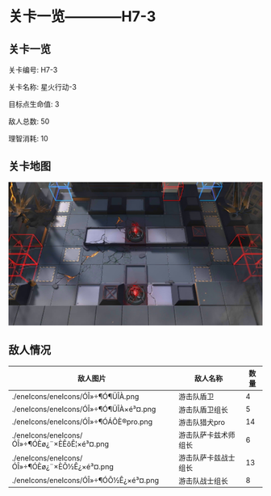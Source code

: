 # 关卡一览————H7-3


## 关卡一览

关卡编号: H7-3

关卡名称: 星火行动-3

目标点生命值: 3

敌人总数: 50

理智消耗: 10


## 关卡地图
![H7-3](./oprMap/H7-3.png)

## 敌人情况

| 敌人图片 | 敌人名称 | 数量  |
|---------|-----|-----|
| ./eneIcons/eneIcons/ÓÎ»÷¶Ó¶ÜÎÀ.png| 游击队盾卫  |   4  |
| ./eneIcons/eneIcons/ÓÎ»÷¶Ó¶ÜÎÀ×é³¤.png| 游击队盾卫组长  |   5  |
| ./eneIcons/eneIcons/ÓÎ»÷¶ÓÁÔÈ®pro.png| 游击队猎犬pro  |   14  |
| ./eneIcons/eneIcons/ÓÎ»÷¶ÓÈø¿¨×ÈÊõÊ¦×é³¤.png| 游击队萨卡兹术师组长  |   6  |
| ./eneIcons/eneIcons/ÓÎ»÷¶ÓÈø¿¨×ÈÕ½Ê¿×é³¤.png| 游击队萨卡兹战士组长  |   13  |
| ./eneIcons/eneIcons/ÓÎ»÷¶ÓÕ½Ê¿×é³¤.png| 游击队战士组长  |   8  |
